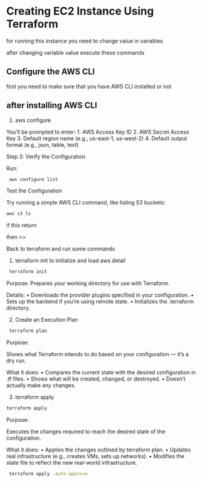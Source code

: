 
# Creating EC2 Instance Using Terraform

for running this instance you need to change 
value in variables


after changing variable value execute these commands
## Configure the AWS CLI
first you need to make sure that you have AWS CLI installed or not


## after installing AWS CLI
1. aws configure

You’ll be prompted to enter:
	1.	AWS Access Key ID
	2.	AWS Secret Access Key
	3.	Default region name (e.g., us-east-1, us-west-2)
	4.	Default output format (e.g., json, table, text)

Step 3: Verify the Configuration

Run:
```bash
 aws configure list
```
Test the Configuration

Try running a simple AWS CLI command, like listing S3 buckets:

```bash
aws s3 ls
```

if this return 


then >>

Back to terraform and run some commands


1. terraform init to initialize and load aws detail
```bash
 terraform init
```
Purpose: Prepares your working directory for use with Terraform.

Details:
	•	Downloads the provider plugins specified in your configuration.
	•	Sets up the backend if you’re using remote state.
	•	Initializes the .terraform directory.



 2. Create an Execution Plan
```bash
 terraform plan
```
  Purpose:

Shows what Terraform intends to do based on your configuration — it’s a dry run.

What it does:
	•	Compares the current state with the desired configuration in .tf files.
	•	Shows what will be created, changed, or destroyed.
	•	Doesn’t actually make any changes.


3. terraform apply
```bash
terraform apply
```
Purpose:

Executes the changes required to reach the desired state of the configuration.

What it does:
	•	Applies the changes outlined by terraform plan.
	•	Updates real infrastructure (e.g., creates VMs, sets up networks).
	•	Modifies the state file to reflect the new real-world infrastructure.



```bash
 terraform apply -auto-approve
```


 

